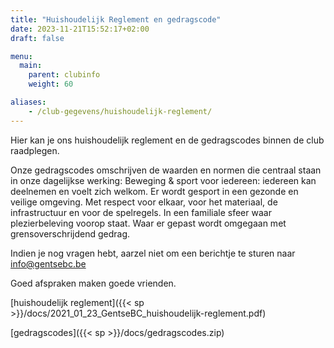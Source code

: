 ```yaml
---
title: "Huishoudelijk Reglement en gedragscode"
date: 2023-11-21T15:52:17+02:00
draft: false

menu:
  main:
    parent: clubinfo
    weight: 60

aliases:
    - /club-gegevens/huishoudelijk-reglement/ 
---
```


Hier kan je ons huishoudelijk reglement en de gedragscodes binnen de club raadplegen. 

Onze gedragscodes omschrijven de waarden en normen die centraal staan in onze dagelijkse werking:
    Beweging & sport voor iedereen: iedereen kan deelnemen en voelt zich welkom.
    Er wordt gesport in een gezonde en veilige omgeving.
    Met respect voor elkaar, voor het materiaal, de infrastructuur en voor de spelregels.
    In een familiale sfeer waar plezierbeleving voorop staat.
    Waar er gepast wordt omgegaan met grensoverschrijdend gedrag.

Indien je nog vragen hebt, aarzel niet om een berichtje te sturen naar info@gentsebc.be

Goed afspraken maken goede vrienden.<p><p>

[huishoudelijk reglement]({{< sp >}}/docs/2021_01_23_GentseBC_huishoudelijk-reglement.pdf) <p>
[gedragscodes]({{< sp >}}/docs/gedragscodes.zip) <p>


